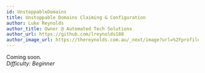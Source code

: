 ```yaml
---
id: UnstoppableDomains
title: Unstoppable Domains Claiming & Configuration
author: Luke Reynolds
author_title: Owner @ Automated Tech Solutions
author_url: https://github.com/lreynolds188
author_image_url: https://thereynolds.com.au/_next/image?url=%2Fprofile.jpg&w=256&q=75
---
```


Coming soon.<br/>
<i>Difficulty: Beginner</i>
